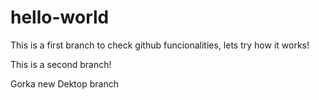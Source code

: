 # hello-world

This is a first branch to check github funcionalities, lets try how it works!

This is a second branch!

Gorka new Dektop branch
